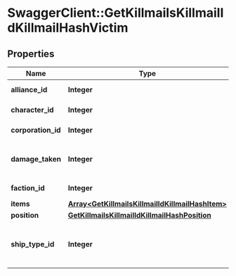 # SwaggerClient::GetKillmailsKillmailIdKillmailHashVictim

## Properties
Name | Type | Description | Notes
------------ | ------------- | ------------- | -------------
**alliance_id** | **Integer** | alliance_id integer | [optional] 
**character_id** | **Integer** | character_id integer | [optional] 
**corporation_id** | **Integer** | corporation_id integer | [optional] 
**damage_taken** | **Integer** | How much total damage was taken by the victim  | 
**faction_id** | **Integer** | faction_id integer | [optional] 
**items** | [**Array&lt;GetKillmailsKillmailIdKillmailHashItem&gt;**](GetKillmailsKillmailIdKillmailHashItem.md) | items array | [optional] 
**position** | [**GetKillmailsKillmailIdKillmailHashPosition**](GetKillmailsKillmailIdKillmailHashPosition.md) |  | [optional] 
**ship_type_id** | **Integer** | The ship that the victim was piloting and was destroyed  | 


